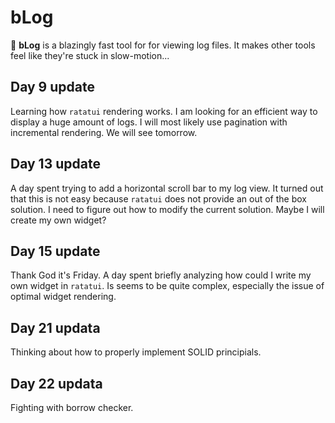 # bLog
🚀 **bLog** is a blazingly fast tool for for viewing log files. It makes other tools feel like they're stuck in slow-motion...

## Day 9 update
Learning how `ratatui` rendering works. I am looking for an efficient way to display a huge amount of logs. I will most likely use pagination with incremental rendering. We will see tomorrow.

## Day 13 update
A day spent trying to add a horizontal scroll bar to my log view. It turned out that this is not easy because `ratatui` does not provide an out of the box solution. I need to figure out how to modify the current solution. Maybe I will create my own widget?

## Day 15 update
Thank God it's Friday. A day spent briefly analyzing how could I write my own widget in `ratatui`. Is seems to be quite complex, especially the issue of optimal widget rendering.

## Day 21 updata
Thinking about how to properly implement SOLID principials.

## Day 22 updata
Fighting with borrow checker.
